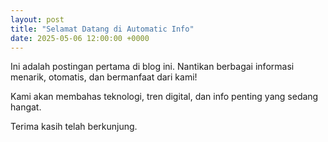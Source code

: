 ```yaml
---
layout: post
title: "Selamat Datang di Automatic Info"
date: 2025-05-06 12:00:00 +0000
---
```


Ini adalah postingan pertama di blog ini. Nantikan berbagai informasi menarik, otomatis, dan bermanfaat dari kami! 

Kami akan membahas teknologi, tren digital, dan info penting yang sedang hangat.

Terima kasih telah berkunjung.
